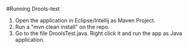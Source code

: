 
#Running Drools-test
1. Open the application in Eclipse/Intellij as Maven Project.
2. Run a "mvn clean install" on the repo.
2. Go to the file DroolsTest.java. Right click it and run the app as Java application.

